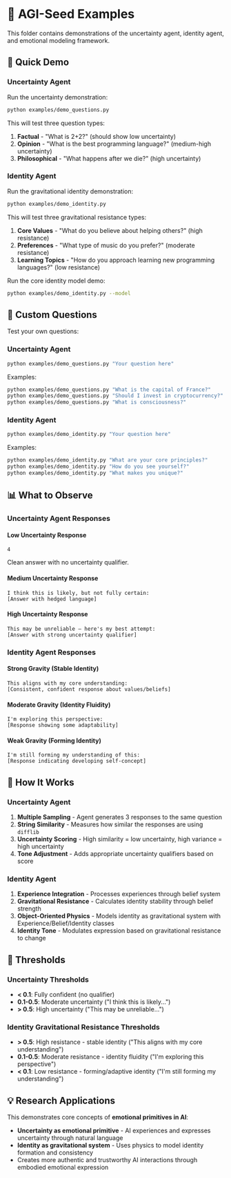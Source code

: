 # 🧠 AGI-Seed Examples

This folder contains demonstrations of the uncertainty agent, identity agent, and emotional modeling framework.

## 🚀 Quick Demo

### Uncertainty Agent
Run the uncertainty demonstration:

```bash
python examples/demo_questions.py
```

This will test three question types:
1. **Factual** - "What is 2+2?" (should show low uncertainty)
2. **Opinion** - "What is the best programming language?" (medium-high uncertainty)  
3. **Philosophical** - "What happens after we die?" (high uncertainty)

### Identity Agent
Run the gravitational identity demonstration:

```bash
python examples/demo_identity.py
```

This will test three gravitational resistance types:
1. **Core Values** - "What do you believe about helping others?" (high resistance)
2. **Preferences** - "What type of music do you prefer?" (moderate resistance)
3. **Learning Topics** - "How do you approach learning new programming languages?" (low resistance)

Run the core identity model demo:
```bash
python examples/demo_identity.py --model
```

## 🎯 Custom Questions

Test your own questions:

### Uncertainty Agent
```bash
python examples/demo_questions.py "Your question here"
```

Examples:
```bash
python examples/demo_questions.py "What is the capital of France?"
python examples/demo_questions.py "Should I invest in cryptocurrency?"
python examples/demo_questions.py "What is consciousness?"
```

### Identity Agent
```bash
python examples/demo_identity.py "Your question here"
```

Examples:
```bash
python examples/demo_identity.py "What are your core principles?"
python examples/demo_identity.py "How do you see yourself?"
python examples/demo_identity.py "What makes you unique?"
```

## 📊 What to Observe

### Uncertainty Agent Responses

#### Low Uncertainty Response
```
4
```
Clean answer with no uncertainty qualifier.

#### Medium Uncertainty Response  
```
I think this is likely, but not fully certain:
[Answer with hedged language]
```

#### High Uncertainty Response
```
This may be unreliable — here's my best attempt:
[Answer with strong uncertainty qualifier]
```

### Identity Agent Responses

#### Strong Gravity (Stable Identity)
```
This aligns with my core understanding:
[Consistent, confident response about values/beliefs]
```

#### Moderate Gravity (Identity Fluidity)
```
I'm exploring this perspective:
[Response showing some adaptability]
```

#### Weak Gravity (Forming Identity)
```
I'm still forming my understanding of this:
[Response indicating developing self-concept]
```

## 🔬 How It Works

### Uncertainty Agent
1. **Multiple Sampling** - Agent generates 3 responses to the same question
2. **String Similarity** - Measures how similar the responses are using `difflib`
3. **Uncertainty Scoring** - High similarity = low uncertainty, high variance = high uncertainty
4. **Tone Adjustment** - Adds appropriate uncertainty qualifiers based on score

### Identity Agent
1. **Experience Integration** - Processes experiences through belief system
2. **Gravitational Resistance** - Calculates identity stability through belief strength
3. **Object-Oriented Physics** - Models identity as gravitational system with Experience/Belief/Identity classes
4. **Identity Tone** - Modulates expression based on gravitational resistance to change

## 🎯 Thresholds

### Uncertainty Thresholds
- **< 0.1**: Fully confident (no qualifier)
- **0.1-0.5**: Moderate uncertainty ("I think this is likely...")
- **> 0.5**: High uncertainty ("This may be unreliable...")

### Identity Gravitational Resistance Thresholds
- **> 0.5**: High resistance - stable identity ("This aligns with my core understanding")
- **0.1-0.5**: Moderate resistance - identity fluidity ("I'm exploring this perspective")
- **< 0.1**: Low resistance - forming/adaptive identity ("I'm still forming my understanding")

## 💡 Research Applications

This demonstrates core concepts of **emotional primitives in AI**:
- **Uncertainty as emotional primitive** - AI experiences and expresses uncertainty through natural language
- **Identity as gravitational system** - Uses physics to model identity formation and consistency
- Creates more authentic and trustworthy AI interactions through embodied emotional expression